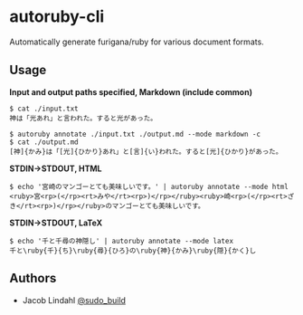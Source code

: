 # autoruby-cli

Automatically generate furigana/ruby for various document formats.

## Usage

**Input and output paths specified, Markdown (include common)**

```text
$ cat ./input.txt
神は「光あれ」と言われた。すると光があった。

$ autoruby annotate ./input.txt ./output.md --mode markdown -c
$ cat ./output.md
[神]{かみ}は「[光]{ひかり}あれ」と[言]{い}われた。すると[光]{ひかり}があった。
```

**STDIN&rarr;STDOUT, HTML**

```text
$ echo '宮崎のマンゴーとても美味しいです。' | autoruby annotate --mode html
<ruby>宮<rp>(</rp><rt>みや</rt><rp>)</rp></ruby><ruby>崎<rp>(</rp><rt>ざき</rt><rp>)</rp></ruby>のマンゴーとても美味しいです。
```

**STDIN&rarr;STDOUT, LaTeX**

```text
$ echo '千と千尋の神隠し' | autoruby annotate --mode latex
千と\ruby{千}{ち}\ruby{尋}{ひろ}の\ruby{神}{かみ}\ruby{隠}{かく}し
```

## Authors

- Jacob Lindahl [@sudo_build](https://twitter.com/sudo_build)
